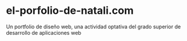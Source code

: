 # el-porfolio-de-natali.com
Un portfolio de diseño web, una actividad optativa del grado superior de desarrollo de aplicaciones web
